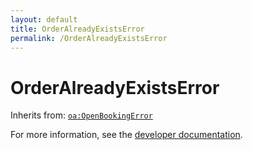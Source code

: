 ```yaml
---
layout: default
title: OrderAlreadyExistsError
permalink: /OrderAlreadyExistsError
---
```


# OrderAlreadyExistsError


Inherits from: [`oa:OpenBookingError`](https://openactive.io/OpenBookingError)

For more information, see the [developer documentation](https://developer.openactive.io/data-model/types/).
